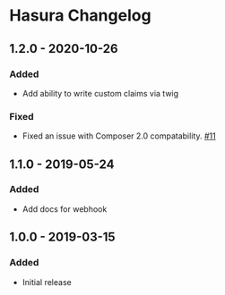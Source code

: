 # Hasura Changelog

## 1.2.0 - 2020-10-26

### Added

- Add ability to write custom claims via twig

### Fixed

- Fixed an issue with Composer 2.0 compatability. [#11](https://github.com/jasonmccallister/craft-hasura/issues/11)

## 1.1.0 - 2019-05-24

### Added

- Add docs for webhook

## 1.0.0 - 2019-03-15

### Added

- Initial release
